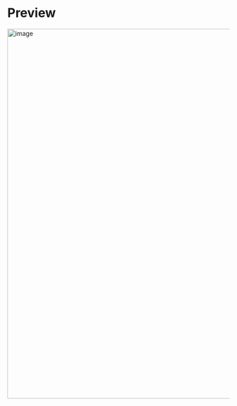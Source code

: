 # Preview

<img width="838" alt="image" src="https://github.com/zherbert-dev/hugo-resume/assets/58636593/acb9c294-5d5a-41e3-889b-a264009b0a30">
